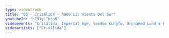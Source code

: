 ```yaml
---
type: videotrack
title: "03 - Crisálida - Raco II: Viento Del Sur"
youtubeId: "hZ91yLTn3p8"
videoevents: "Crisálida, Imperial Age, Voodoo Kungfu, Orphaned Land в Baroeg"
videoartists: ["Crisálida"]
---
```

